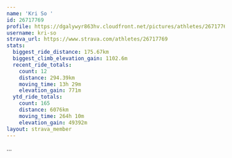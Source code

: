 ```yaml
---
name: 'Kri So '
id: 26717769
profile: https://dgalywyr863hv.cloudfront.net/pictures/athletes/26717769/7761026/14/large.jpg
username: kri-so
strava_url: https://www.strava.com/athletes/26717769
stats:
  biggest_ride_distance: 175.67km
  biggest_climb_elevation_gain: 1102.6m
  recent_ride_totals:
    count: 12
    distance: 294.39km
    moving_time: 13h 29m
    elevation_gain: 771m
  ytd_ride_totals:
    count: 165
    distance: 6076km
    moving_time: 264h 10m
    elevation_gain: 49392m
layout: strava_member
--- 
```

...
